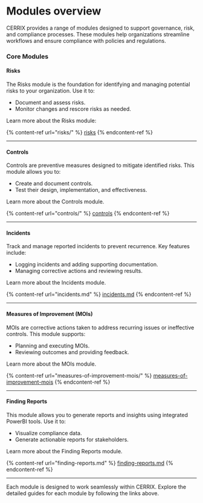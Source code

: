 # Modules overview

CERRIX provides a range of modules designed to support governance, risk, and compliance processes. These modules help organizations streamline workflows and ensure compliance with policies and regulations.

### Core Modules

#### Risks

The Risks module is the foundation for identifying and managing potential risks to your organization. Use it to:

* Document and assess risks.
* Monitor changes and rescore risks as needed.

Learn more about the Risks module:

{% content-ref url="risks/" %}
[risks](risks/)
{% endcontent-ref %}

***

#### Controls

Controls are preventive measures designed to mitigate identified risks. This module allows you to:

* Create and document controls.
* Test their design, implementation, and effectiveness.

Learn more about the Controls module.

{% content-ref url="controls/" %}
[controls](controls/)
{% endcontent-ref %}

***

#### Incidents

Track and manage reported incidents to prevent recurrence. Key features include:

* Logging incidents and adding supporting documentation.
* Managing corrective actions and reviewing results.

Learn more about the Incidents module.

{% content-ref url="incidents.md" %}
[incidents.md](incidents.md)
{% endcontent-ref %}

***

#### Measures of Improvement (MOIs)

MOIs are corrective actions taken to address recurring issues or ineffective controls. This module supports:

* Planning and executing MOIs.
* Reviewing outcomes and providing feedback.

Learn more about the MOIs module.

{% content-ref url="measures-of-improvement-mois/" %}
[measures-of-improvement-mois](measures-of-improvement-mois/)
{% endcontent-ref %}

***

#### Finding Reports

This module allows you to generate reports and insights using integrated PowerBI tools. Use it to:

* Visualize compliance data.
* Generate actionable reports for stakeholders.

Learn more about the Finding Reports module.

{% content-ref url="finding-reports.md" %}
[finding-reports.md](finding-reports.md)
{% endcontent-ref %}

***



Each module is designed to work seamlessly within CERRIX. Explore the detailed guides for each module by following the links above.
